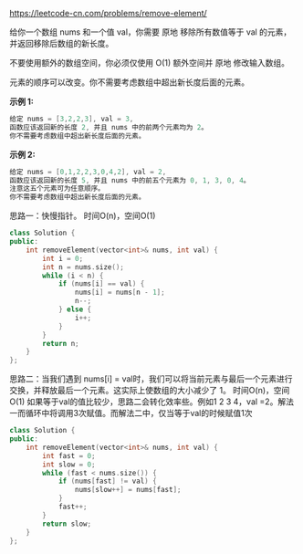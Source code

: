 <https://leetcode-cn.com/problems/remove-element/>

给你一个数组 nums 和一个值 val，你需要 原地 移除所有数值等于 val 的元素，并返回移除后数组的新长度。

不要使用额外的数组空间，你必须仅使用 O(1) 额外空间并 原地 修改输入数组。

元素的顺序可以改变。你不需要考虑数组中超出新长度后面的元素。

**示例 1:**

```cpp
给定 nums = [3,2,2,3], val = 3,
函数应该返回新的长度 2, 并且 nums 中的前两个元素均为 2。
你不需要考虑数组中超出新长度后面的元素。
```

**示例 2:**

```cpp
给定 nums = [0,1,2,2,3,0,4,2], val = 2,
函数应该返回新的长度 5, 并且 nums 中的前五个元素为 0, 1, 3, 0, 4。
注意这五个元素可为任意顺序。
你不需要考虑数组中超出新长度后面的元素。
```



思路一：快慢指针。 时间O(n)，空间O(1)

```cpp
class Solution {
public:
    int removeElement(vector<int>& nums, int val) {
        int i = 0;
        int n = nums.size();
        while (i < n) {
            if (nums[i] == val) {
                nums[i] = nums[n - 1]; 
                n--;
            } else {
                i++;
            }
        }
        return n;
    }
};
```

思路二：当我们遇到 nums[i] = val时，我们可以将当前元素与最后一个元素进行交换，并释放最后一个元素。这实际上使数组的大小减少了 1。 时间O(n)，空间O(1)
如果等于val的值比较少，思路二会转化效率些。例如1 2 3 4，val =2。解法一而循环中将调用3次赋值。而解法二中，仅当等于val的时候赋值1次

```cpp
class Solution {
public:
    int removeElement(vector<int>& nums, int val) {
        int fast = 0;
        int slow = 0;
        while (fast < nums.size()) {
            if (nums[fast] != val) {
                nums[slow++] = nums[fast];
            }
            fast++;
        }
        return slow;
    }
};
```